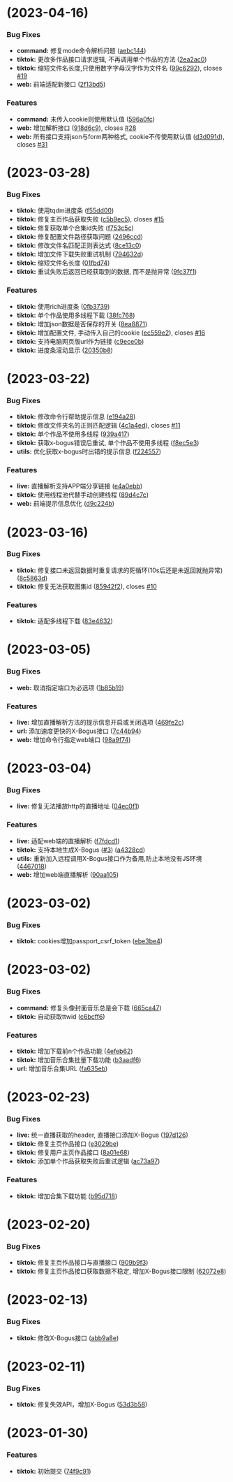# [](https://github.com/imgyh/tiktok/compare/v1.6.0...v) (2023-04-16)


### Bug Fixes

* **command:** 修复mode命令解析问题 ([aebc144](https://github.com/imgyh/tiktok/commit/aebc14429ded01203b2d3b3385d7f1bdcbafae1a))
* **tiktok:** 更改多作品接口请求逻辑, 不再调用单个作品的方法 ([2ea2ac0](https://github.com/imgyh/tiktok/commit/2ea2ac07a844421d665684e3273c3b6b8e7064a6))
* **tiktok:** 缩短文件名长度,只使用数字字母汉字作为文件名 ([99c6292](https://github.com/imgyh/tiktok/commit/99c62922ca701de2e7eccb68b3c3e67b98d9fcef)), closes [#19](https://github.com/imgyh/tiktok/issues/19)
* **web:** 前端适配新接口 ([2f13bd5](https://github.com/imgyh/tiktok/commit/2f13bd5122b25e507cf55a58aea24396016414da))


### Features

* **command:** 未传入cookie则使用默认值 ([596a0fc](https://github.com/imgyh/tiktok/commit/596a0fc63308c2ea515c305161f115e6914f7504))
* **web:** 增加解析接口 ([918d6c9](https://github.com/imgyh/tiktok/commit/918d6c9ebaa47ce7259fc2f23efbd53b320095a9)), closes [#28](https://github.com/imgyh/tiktok/issues/28)
* **web:** 所有接口支持json与form两种格式, cookie不传使用默认值 ([d3d091d](https://github.com/imgyh/tiktok/commit/d3d091d9ddadf1f01588b7e273b40356ed09cfa2)), closes [#31](https://github.com/imgyh/tiktok/issues/31)



# [](https://github.com/imgyh/tiktok/compare/v1.5.5...v) (2023-03-28)


### Bug Fixes

* **tiktok:** 使用tqdm进度条 ([f55dd00](https://github.com/imgyh/tiktok/commit/f55dd004e9eea039fea04ed9e8e1325bca62c363))
* **tiktok:** 修复主页作品获取失败 ([c5b9ec5](https://github.com/imgyh/tiktok/commit/c5b9ec5faf90c4d00c5cc24b48a774404344be19)), closes [#15](https://github.com/imgyh/tiktok/issues/15)
* **tiktok:** 修复获取单个合集id失败 ([f753c5c](https://github.com/imgyh/tiktok/commit/f753c5c52e4fa54f04f05d555d61b22b544a2169))
* **tiktok:** 修复配置文件路径获取问题 ([2496ccd](https://github.com/imgyh/tiktok/commit/2496ccd90ca5232c61a2ed213f85235fa26354b3))
* **tiktok:** 修改文件名匹配正则表达式 ([8ce13c0](https://github.com/imgyh/tiktok/commit/8ce13c0d72379accbfd38ba083728df87719d471))
* **tiktok:** 增加文件下载失败重试机制 ([794632d](https://github.com/imgyh/tiktok/commit/794632d6c5dce68b9eade8094e74231aa90421f0))
* **tiktok:** 缩短文件名长度 ([01fbd74](https://github.com/imgyh/tiktok/commit/01fbd743f82552e52099637871246ddc21949fc2))
* **tiktok:** 重试失败后返回已经获取到的数据, 而不是抛异常 ([9fc37f1](https://github.com/imgyh/tiktok/commit/9fc37f1048fbd182e00eea89b71ec644f7d9df56))


### Features

* **tiktok:** 使用rich进度条 ([0fb3739](https://github.com/imgyh/tiktok/commit/0fb3739b4734910b6a0d35fdb0033921ef854adb))
* **tiktok:** 单个作品使用多线程下载 ([38fc768](https://github.com/imgyh/tiktok/commit/38fc76826d20257ec63bb7fcdea6eeca38a8aa6d))
* **tiktok:** 增加json数据是否保存的开关 ([8ea8871](https://github.com/imgyh/tiktok/commit/8ea8871cc88b1199bfcb6c2ff7aef16fd1f733c3))
* **tiktok:** 增加配置文件, 手动传入自己的cookie ([ec559e2](https://github.com/imgyh/tiktok/commit/ec559e2913c70836b97ea2634604ac6ca6734a60)), closes [#16](https://github.com/imgyh/tiktok/issues/16)
* **tiktok:** 支持电脑网页版url作为链接 ([c9ece0b](https://github.com/imgyh/tiktok/commit/c9ece0bf502c1a6a6e6b2e12c8ffcbce3303ce6a))
* **tiktok:** 进度条滚动显示 ([20350b8](https://github.com/imgyh/tiktok/commit/20350b8889343bb93ec60081e6369f96d868203b))



# [](https://github.com/imgyh/tiktok/compare/v1.5.4...v) (2023-03-22)


### Bug Fixes

* **tiktok:** 修改命令行帮助提示信息 ([e194a28](https://github.com/imgyh/tiktok/commit/e194a2818b64aaa9b2a5ab172302c87a4f4a5790))
* **tiktok:** 修改文件夹名的正则匹配逻辑 ([4c1a4ed](https://github.com/imgyh/tiktok/commit/4c1a4ed950476c0945bf7986254d75d108d3019f)), closes [#11](https://github.com/imgyh/tiktok/issues/11)
* **tiktok:** 单个作品不使用多线程 ([939a417](https://github.com/imgyh/tiktok/commit/939a417654183a2ac2766a25bdecc13575752e61))
* **tiktok:** 获取x-bogus错误后重试, 单个作品不使用多线程 ([f8ec5e3](https://github.com/imgyh/tiktok/commit/f8ec5e3745d587d08dcba6464a0f990913f55ce5))
* **utils:** 优化获取x-bogus时出错的提示信息 ([f224557](https://github.com/imgyh/tiktok/commit/f2245574611f125f69be9bbe9a2d376c0241bc87))


### Features

* **live:** 直播解析支持APP端分享链接 ([e4a0ebb](https://github.com/imgyh/tiktok/commit/e4a0ebba4f39cc55e8d070e12b6597ab5c3745d3))
* **tiktok:** 使用线程池代替手动创建线程 ([89d4c7c](https://github.com/imgyh/tiktok/commit/89d4c7cd4253cd3ac885b55774dff2853c0d6e4f))
* **web:** 前端提示信息优化 ([d9c224b](https://github.com/imgyh/tiktok/commit/d9c224bd2d5fd382fb22b37f5e68a85894bb9aef))



# [](https://github.com/imgyh/tiktok/compare/v1.5.3...v) (2023-03-16)


### Bug Fixes

* **tiktok:** 修复接口未返回数据时重复请求的死循环(10s后还是未返回就抛异常) ([8c5863d](https://github.com/imgyh/tiktok/commit/8c5863d44f4ae4a5242c8191f98bc0f3936e8e84))
* **tiktok:** 修复无法获取图集id ([85942f2](https://github.com/imgyh/tiktok/commit/85942f2ffce97d853dab96da87737d98f450347e)), closes [#10](https://github.com/imgyh/tiktok/issues/10)


### Features

* **tiktok:** 适配多线程下载 ([83e4632](https://github.com/imgyh/tiktok/commit/83e46322ee13bd14841332538fef22e27e2f0e59))



# [](https://github.com/imgyh/tiktok/compare/v1.5.2...v) (2023-03-05)


### Bug Fixes

* **web:** 取消指定端口为必选项 ([1b85b19](https://github.com/imgyh/tiktok/commit/1b85b1989119cb35888e4e2d4f4018ed276f68d2))


### Features

* **live:** 增加直播解析方法的提示信息开启或关闭选项 ([469fe2c](https://github.com/imgyh/tiktok/commit/469fe2c5217ff22e42c1523d089a119415266c23))
* **url:** 添加速度更快的X-Bogus接口 ([7c44b94](https://github.com/imgyh/tiktok/commit/7c44b9426dc30f3be97d6e5824bf628c47276a87))
* **web:** 增加命令行指定web端口 ([98a9f74](https://github.com/imgyh/tiktok/commit/98a9f74d4b0b319ea1aeb3883c105c0b805105f1))



# [](https://github.com/imgyh/tiktok/compare/v1.5.1...v) (2023-03-04)


### Bug Fixes

* **live:** 修复无法播放http的直播地址 ([04ec0f1](https://github.com/imgyh/tiktok/commit/04ec0f1c400adb5bfacf74dca0114ec9d625e3cc))


### Features

* **live:** 适配web端的直播解析 ([f7fdcd1](https://github.com/imgyh/tiktok/commit/f7fdcd141b3a9877f5fd888383bfa48875d023bf))
* **tiktok:** 支持本地生成X-Bogus ([#3](https://github.com/imgyh/tiktok/issues/3)) ([a4328cd](https://github.com/imgyh/tiktok/commit/a4328cd53bd8a0342cf053050a8066130e008cde))
* **utils:** 重新加入远程调用X-Bogus接口作为备用,防止本地没有JS环境 ([4467018](https://github.com/imgyh/tiktok/commit/44670186afdcb1314194b0c00f39d1baa9681985))
* **web:** 增加web端直播解析 ([90aa105](https://github.com/imgyh/tiktok/commit/90aa10515f7bc90ed35c9484e2993083a533d6cc))



# [](https://github.com/imgyh/tiktok/compare/v1.5.0...v) (2023-03-02)


### Bug Fixes

* **tiktok:** cookies增加passport_csrf_token ([ebe3be4](https://github.com/imgyh/tiktok/commit/ebe3be43ef676c39cd1cd63cc606df1a9e5b1995))



#  (2023-03-02)


### Bug Fixes

* **command:** 修复头像封面音乐总是会下载 ([665ca47](https://github.com/imgyh/tiktok/commit/665ca47b08623699606d56e424eb096a92afa9fe))
* **tiktok:** 自动获取ttwid ([c6bcff6](https://github.com/imgyh/tiktok/commit/c6bcff67da8a659afb1c722ab40da733f1a79403))


### Features

* **tiktok:** 增加下载前n个作品功能 ([4efeb62](https://github.com/imgyh/tiktok/commit/4efeb62701acc6cf8d9fd06d1a80499a7ad5c6cc))
* **tiktok:** 增加音乐合集批量下载功能 ([b3aadf6](https://github.com/imgyh/tiktok/commit/b3aadf630ad8be9b79fa26a18799336c38569645))
* **url:** 增加音乐合集URL ([fa635eb](https://github.com/imgyh/tiktok/commit/fa635ebe7f70478e8408b5a8afe30ff0b1ff890f))



#  (2023-02-23)


### Bug Fixes

* **live:** 统一直播获取的header, 直播接口添加X-Bogus ([197d126](https://github.com/imgyh/tiktok/commit/197d12627d855f3353dba3fd68f0b308593f62e8))
* **tiktok:** 修复主页作品接口 ([e3029be](https://github.com/imgyh/tiktok/commit/e3029be42b021dcdad0736800a4f13428ddd5b98))
* **tiktok:** 修复用户主页作品接口 ([8a01e68](https://github.com/imgyh/tiktok/commit/8a01e681b5206c27a44f4ba10f840e856686e33b))
* **tiktok:** 添加单个作品获取失败后重试逻辑 ([ac73a97](https://github.com/imgyh/tiktok/commit/ac73a97c19840bd7147f3a7e4b400a37b1365fb2))


### Features

* **tiktok:** 增加合集下载功能 ([b95d718](https://github.com/imgyh/tiktok/commit/b95d7188282de5474861043ab011ed27baa79796))



#  (2023-02-20)


### Bug Fixes

* **tiktok:** 修复主页作品接口与直播接口 ([909b9f3](https://github.com/imgyh/tiktok/commit/909b9f3f1cec9684da33f63aeb816aaab2e7e6b9))
* **tiktok:** 修复主页作品接口获取数据不稳定, 增加X-Bogus接口限制 ([62072e8](https://github.com/imgyh/tiktok/commit/62072e881eb3531df68f9fe6d8bdab03a4f00790))


#  (2023-02-13)


### Bug Fixes

* **tiktok:** 修改X-Bogus接口 ([abb9a8e](https://github.com/imgyh/tiktok/commit/abb9a8e857ea98b38b47e3419554dfe490ec1d78))


#  (2023-02-11)


### Bug Fixes

* **tiktok:** 修复失效API，增加X-Bogus ([53d3b58](https://github.com/imgyh/tiktok/commit/53d3b5875ecd4de57f4dc4df4c228cf80b15c764))


#  (2023-01-30)


### Features

* **tiktok:** 初始提交 ([74f9c91](https://github.com/imgyh/tiktok/commit/74f9c91e75b324ae5e0dc5f9fa5bc4baf4611bd2))



